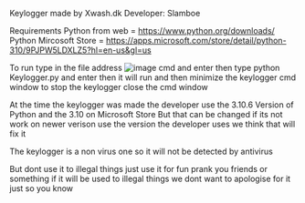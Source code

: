 Keylogger made by Xwash.dk
Developer: Slamboe



Requirements
Python from web = https://www.python.org/downloads/
Python Mircosoft Store = https://apps.microsoft.com/store/detail/python-310/9PJPW5LDXLZ5?hl=en-us&gl=us



To run type in the file address ![image](https://user-images.githubusercontent.com/101284480/188281017-bfac7cc0-2dbf-46f0-bdb2-4416e0ff104f.png)
cmd and enter then type python Keylogger.py and enter then it will run and then minimize the keylogger cmd window
to stop the keylogger close the cmd window



At the time the keylogger was made the developer use the 3.10.6 Version of Python and the 3.10 on Microsoft Store
But that can be changed if its not work on newer verison use the version the developer uses we think that will fix it



The keylogger is a non virus one so it will not be detected by antivirus



But dont use it to illegal things just use it for fun prank you friends
or something if it will be used to illegal things we dont want to apologise for it just so you know
